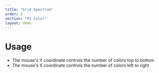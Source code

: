 ```yaml
---
title: "Grid Spectrum"
order: 2
section: "P1 Color"
layout: demo
---
```


# Usage

* The mouse's Y coordinate controls the number of colors top to bottom
* The mouse's X coordinate controls the number of colors left to right
